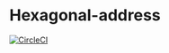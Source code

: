 # Hexagonal-address

[![CircleCI](https://circleci.com/gh/Jdemon/hexagonal-address.svg?style=shield&circle-token=bf6040f6f3d1068c3b2fcadf783f4daf15a0d5d6)](https://circleci.com/ghJdemon/hexagonal-address)

